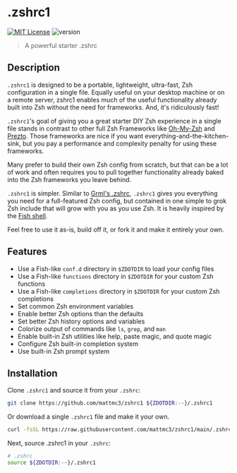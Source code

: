 # .zshrc1

[![MIT License](https://img.shields.io/badge/license-MIT-007EC7.svg)](/LICENSE)
![version](https://img.shields.io/badge/version-v2.0.0-orange)

> A powerful starter .zshrc

## Description

`.zshrc1` is designed to be a portable, lightweight, ultra-fast, Zsh configuration in a single file. Equally useful on your desktop machine or on a remote server, zshrc1 enables much of the useful functionality already built into Zsh without the need for frameworks. And, it's ridiculously fast!

`.zshrc1`'s goal of giving you a great starter DIY Zsh experience in a single file stands in contrast to other full Zsh Frameworks like [Oh-My-Zsh][ohmyzsh] and [Prezto][prezto]. Those frameworks are nice if you want everything-and-the-kitchen-sink, but you pay a performance and complexity penalty for using these frameworks.

Many prefer to build their own Zsh config from scratch, but that can be a lot of work and often requires you to pull together functionality already baked into the Zsh frameworks you leave behind.

`.zshrc1` is simpler. Similar to [Grml's .zshrc][grml-zshrc], `.zshrc1` gives you everything you need for a full-featured Zsh config, but contained in one simple to grok Zsh include that will grow with you as you use Zsh. It is heavily inspired by the [Fish shell][fish].

Feel free to use it as-is, build off it, or fork it and make it entirely your own.

## Features

- Use a Fish-like `conf.d` directory in `$ZDOTDIR` to load your config files
- Use a Fish-like `functions` directory in `$ZDOTDIR` for your custom Zsh functions
- Use a Fish-like `completions` directory in `$ZDOTDIR` for your custom Zsh completions
- Set common Zsh environment variables
- Enable better Zsh options than the defaults
- Set better Zsh history options and variables
- Colorize output of commands like `ls`, `grep`, and `man`
- Enable built-in Zsh utilities like help, paste magic, and quote magic
- Configure Zsh built-in completion system
- Use built-in Zsh prompt system

## Installation

Clone `.zshrc1` and source it from your `.zshrc`:

```zsh
git clone https://github.com/mattmc3/zshrc1 ${ZDOTDIR:-~}/.zshrc1
```

Or download a single `.zshrc1` file and make it your own.

```zsh
curl -fsSL https://raw.githubusercontent.com/mattmc3/zshrc1/main/.zshrc1 -o ${ZDOTDIR:-~}/.zshrc1
```

Next, source .zshrc1 in your `.zshrc`:

```zsh
# .zshrc
source ${ZDOTDIR:-~}/.zshrc1
```

[fish]: https://fishshell.com
[ohmyzsh]: https://github.com/ohmyzsh/ohmyzsh
[prezto]: https://github.com/sorin-ionescu/prezto
[grml-zshrc]: https://github.com/grml/grml-etc-core/blob/master/etc/zsh/zshrc
